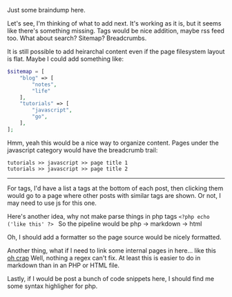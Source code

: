 
Just some braindump here.

Let's see, I'm thinking of what to add next.
It's working as it is, but it seems like there's
something missing. Tags would be nice addition,
maybe rss feed too. What about search? Sitemap?
Breadcrumbs.

It is still possible to add heirarchal content
even if the page filesystem layout is flat.
Maybe I could add something like:

```php
$sitemap = [
    "blog" => [
        "notes",
        "life"
    ],
    "tutorials" => [
        "javascript",
        "go",
    ],
];
```

Hmm, yeah this would be a nice way to organize content.
Pages under the javascript category would have the breadcrumb trail:

```
tutorials >> javascript >> page title 1
tutorials >> javascript >> page title 2
```

---

For tags, I'd have a list a tags at the bottom of each post,
then clicking them would go to a page where other posts
with similar tags are shown. Or not, I may need to use js for
this one.

Here's another idea, why not make parse things in php tags
```<?php echo ('like this' ?> ```
So the pipeline would be php -> markdown -> html

Oh, I should add a formatter so the page source would be nicely formatted.

Another thing, what if I need to link some internal pages in here...
like this [oh crap](posts-1)
Well, nothing a regex can't fix. At least this is easier to do in
markdown than in an PHP or HTML file.

Lastly, if I would be post a bunch of code snippets here, I should find
me some syntax highligher for php.
